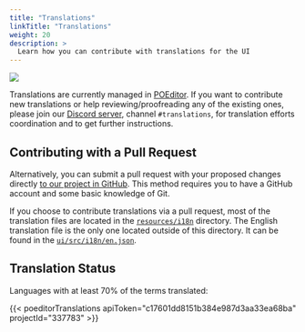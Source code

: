 ```yaml
---
title: "Translations"
linkTitle: "Translations"
weight: 20
description: >
  Learn how you can contribute with translations for the UI
---
```

<a href="https://poeditor.com/">
<p>
<img src="https://github.com/user-attachments/assets/c19b1d2b-01e1-4682-a007-12356c42147c">
</p>
</a>

Translations are currently managed in [POEditor](https://poeditor.com).
If you want to contribute new translations or help reviewing/proofreading any of the existing 
ones, please join our [Discord server](https://discord.gg/xh7j7yF), channel `#translations`, for 
translation efforts coordination and to get further instructions.

## Contributing with a Pull Request

Alternatively, you can submit a pull request with your proposed changes directly 
[to our project in GitHub](https://github.com/navidrome/navidrome/tree/master/resources/i18n). This method requires 
you to have a GitHub account and some basic knowledge of Git.

If you choose to contribute translations via a pull request, most of the translation files are located in the [`resources/i18n`](https://github.com/navidrome/navidrome/tree/master/resources/i18n) directory. The English translation file is the only one located outside of this directory. It can be found in the [`ui/src/i18n/en.json`](https://github.com/navidrome/navidrome/blob/master/ui/src/i18n/en.json).


## Translation Status

Languages with at least 70% of the terms translated:

{{< poeditorTranslations apiToken="c17601dd8151b384e987d3aa33ea68ba" projectId="337783" >}}

